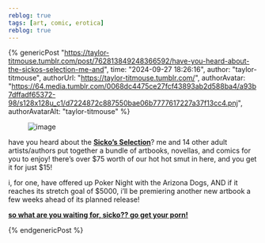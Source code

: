 ```yaml
---
reblog: true
tags: [art, comic, erotica]
reblog: true
---
```


{% genericPost "https://taylor-titmouse.tumblr.com/post/762813849248366592/have-you-heard-about-the-sickos-selection-me-and",
    time: "2024-09-27 18:26:16",
    author: "taylor-titmouse",
    authorUrl: "https://taylor-titmouse.tumblr.com/",
    authorAvatar: "https://64.media.tumblr.com/0068dc4475ce27fcf43893ab2d588ba4/a93b7dffadf65372-98/s128x128u_c1/d7224872c887550bae06b7777617227a37f13cc4.pnj",
    authorAvatarAlt: "taylor-titmouse" %}
  <div class="npf_row">
    <div class="npf_col">
      <figure class="tmblr-full">
        <a
          class="post_media_photo_anchor"
          data-big-photo="https://64.media.tumblr.com/1b14c0605057caea8eb146eb3bd3a86f/f245cb05d226b141-31/s1280x1920/12554ec71eb44608808d2db2202dd4c3a06afc8c.png"
          data-big-photo-height="680"
          data-big-photo-width="669"
          ><img
            class="post_media_photo image"
            src="https://64.media.tumblr.com/1b14c0605057caea8eb146eb3bd3a86f/f245cb05d226b141-31/s1280x1920/12554ec71eb44608808d2db2202dd4c3a06afc8c.png"
            srcset="
              https://64.media.tumblr.com/1b14c0605057caea8eb146eb3bd3a86f/f245cb05d226b141-31/s75x75_c1/2ac9fe3e228b7ba61c731c9cb1b1b7a7d0bacd2d.png   75w,
              https://64.media.tumblr.com/1b14c0605057caea8eb146eb3bd3a86f/f245cb05d226b141-31/s100x200/61ad89d510a5b1bc7fa9d59c65f60d07163db154.png   100w,
              https://64.media.tumblr.com/1b14c0605057caea8eb146eb3bd3a86f/f245cb05d226b141-31/s250x400/aab59fa270a2df8a74a7bbbf0d7563612a794a07.png   250w,
              https://64.media.tumblr.com/1b14c0605057caea8eb146eb3bd3a86f/f245cb05d226b141-31/s400x600/3d41046d38da54cee731c9a0824917720dd16206.png   400w,
              https://64.media.tumblr.com/1b14c0605057caea8eb146eb3bd3a86f/f245cb05d226b141-31/s500x750/9cfead9195b0a5554351508a1e7e21039dcd022e.png   500w,
              https://64.media.tumblr.com/1b14c0605057caea8eb146eb3bd3a86f/f245cb05d226b141-31/s540x810/2349e4eca90a125f5326aba91fac47a92c267199.png   540w,
              https://64.media.tumblr.com/1b14c0605057caea8eb146eb3bd3a86f/f245cb05d226b141-31/s640x960/ac7163d441cbc0c38483a932cbd27ef7411ed31d.png   640w,
              https://64.media.tumblr.com/1b14c0605057caea8eb146eb3bd3a86f/f245cb05d226b141-31/s1280x1920/12554ec71eb44608808d2db2202dd4c3a06afc8c.png 669w
            "
            sizes="(max-width: 669px) 100vw, 669px"
            alt="image"
        /></a>
      </figure>
    </div>
  </div>
  <p>
    have you heard about the
    <b
      ><a href="https://itch.io/b/2672/sickos-selection-1"
        >Sicko’s Selection</a
      ></b
    >? me and 14 other adult artists/authors put together a bundle of artbooks,
    novellas, and comics for you to enjoy! there’s over $75 worth of our hot hot
    smut in here, and you get it for just $15!
  </p>
  <p>
    i, for one, have offered up Poker Night with the Arizona Dogs, AND if it
    reaches its stretch goal of $5000, i’ll be premiering another new artbook a
    few weeks ahead of its planned release!
  </p>
  <p>
    <b
      ><a href="https://itch.io/b/2672/sickos-selection-1"
        >so what are you waiting for, sicko?? go get your porn!</a
      ></b
    >
  </p>
{% endgenericPost %}
